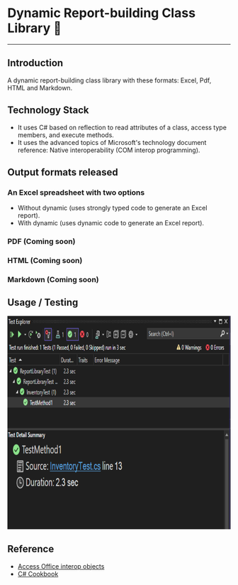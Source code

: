 # Dynamic Report-building Class Library :handshake:
___
## Introduction
A dynamic report-building class library with these formats: Excel, Pdf, HTML and Markdown.
## Technology Stack
- It uses C# based on reflection to read attributes of a class, access type members, and execute methods.
- It uses the advanced topics of Microsoft's technology document reference: Native interoperability (COM interop programming).
## Output formats released
### An Excel spreadsheet with two options
- Without dynamic (uses strongly typed code to generate an Excel report).
- With dynamic (uses dynamic code to generate an Excel report).
### PDF (Coming soon)
### HTML (Coming soon)
### Markdown (Coming soon)
## Usage / Testing
<img src="Images/report_testing.png" height="480"/> <br>
## Reference
- [Access Office interop objects](https://learn.microsoft.com/en-us/dotnet/csharp/advanced-topics/interop/how-to-access-office-interop-objects)
- [C# Cookbook](https://learning.oreilly.com/library/view/-/9781492093688/)
